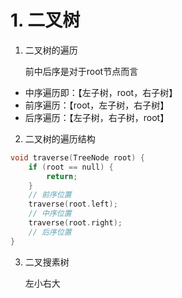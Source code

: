 # 1. 二叉树
1. 二叉树的遍历

   前中后序是对于root节点而言

- 中序遍历即：【左子树，root，右子树】
- 前序遍历：【root，左子树，右子树】
- 后序遍历：【左子树，右子树，root】

2. 二叉树的遍历结构
```c++
void traverse(TreeNode root) {
    if (root == null) {
        return;
    }
    // 前序位置
    traverse(root.left);
    // 中序位置
    traverse(root.right);
    // 后序位置
}
```
3. 二叉搜素树

    左小右大
